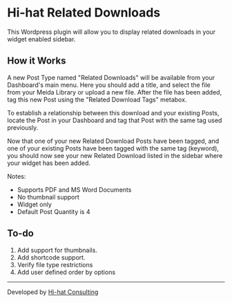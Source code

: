 # Hi-hat Related Downloads

This Wordpress plugin will allow you to display related downloads in your widget enabled sidebar.

## How it Works

A new Post Type named "Related Downloads" will be available from your Dashboard's main menu. Here you should add a title, and select the file from your Meida Library or upload a new file. After the file has been added, tag this new Post using the "Related Download Tags" metabox.

To establish a relationship between this download and your existing Posts, locate the Post in your Dashboard and tag that Post with the same tag used previously.

Now that one of your new Related Download Posts have been tagged, and one of your existing Posts have been tagged with the same tag (keyword), you should now see your new Related Download listed in the sidebar where your widget has been added.

Notes:

 + Supports PDF and MS Word Documents
 + No thumbnail support
 + Widget only
 + Default Post Quantity is 4

## To-do

1. Add support for thumbnails.
2. Add shortcode support.
3. Verify file type restrictions
5. Add user defined order by options

---
Developed by [Hi-hat Consulting](http://hi-hatconsulting.com)
